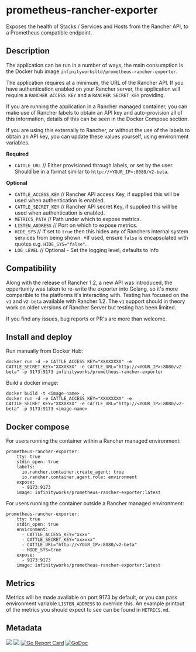 # prometheus-rancher-exporter

Exposes the health of Stacks / Services and Hosts from the Rancher API, to a Prometheus compatible endpoint.


## Description

The application can be run in a number of ways, the main consumption is the Docker hub image `infinityworksltd/prometheus-rancher-exporter`. 

The application requires at a minimum, the URL of the Rancher API. If you have authentication enabled on your Rancher server, the application will require a `RANCHER_ACCESS_KEY` and a `RANCHER_SECRET_KEY` providing.

If you are running the application in a Rancher managed container, you can make use of Rancher labels  to obtain an API key and auto-provision all of this information, details of this can be seen in the Docker Compose section.

If you are using this externally to Rancher, or without the use of the labels to obtain an API key, you can update these values yourself, using environment variables.

**Required**
* `CATTLE_URL` // Either provisioned through labels, or set by the user. Should be in a format similar to `http://<YOUR_IP>:8080/v2-beta`.

**Optional**
* `CATTLE_ACCESS_KEY`   // Rancher API access Key, if supplied this will be used when authentication is enabled.
* `CATTLE_SECRET_KEY`   // Rancher API secret Key, if supplied this will be used when authentication is enabled.
* `METRICS_PATH`        // Path under which to expose metrics.
* `LISTEN_ADDRESS`      // Port on which to expose metrics.
* `HIDE_SYS`            // If set to `true` then this hides any of Ranchers internal system services from being shown. *If used, ensure `false` is encapsulated with quotes e.g. `HIDE_SYS="false"`.
*	`LOG_LEVEL`           // Optional - Set the logging level, defaults to Info

## Compatibility

Along with the release of Rancher 1.2, a new API was introduced, the oppertunity was taken to re-write the exporter into Golang, so it's more comparible to the platforms it's interacting with. 
Testing has focused on the `v1` and `v2-beta` available with Rancher 1.2.  The `v1` support should in theory work on older versions of Rancher Server but testing has been limited.

If you find any issues, bug reports or PR's are more than welcome.

## Install and deploy

Run manually from Docker Hub:
```
docker run -d -e CATTLE_ACCESS_KEY="XXXXXXXX" -e CATTLE_SECRET_KEY="XXXXXXX" -e CATTLE_URL="http://<YOUR_IP>:8080/v2-beta" -p 9173:9173 infinityworks/prometheus-rancher-exporter
```

Build a docker image:
```
docker build -t <image-name> .
docker run -d -e CATTLE_ACCESS_KEY="XXXXXXXX" -e CATTLE_SECRET_KEY="XXXXXXX" -e CATTLE_URL="http://<YOUR_IP>:8080/v2-beta" -p 9173:9173 <image-name>
```

## Docker compose

For users running the container within a Rancher managed environment:
```
prometheus-rancher-exporter:
    tty: true
    stdin_open: true
    labels:
      io.rancher.container.create_agent: true
      io.rancher.container.agent.role: environment
    expose:
      - 9173:9173
    image: infinityworks/prometheus-rancher-exporter:latest
```

For users running the container outside a Rancher managed environment:
```
prometheus-rancher-exporter:
    tty: true
    stdin_open: true
    environment:
      - CATTLE_ACCESS_KEY="xxxx"
      - CATTLE_SECRET_KEY="xxxxxx"
      - CATTLE_URL="http://<YOUR_IP>:8080/v2-beta"
      - HIDE_SYS=true
    expose:
      - 9173:9173
    image: infinityworks/prometheus-rancher-exporter:latest
```


## Metrics

Metrics will be made available on port 9173 by default, or you can pass environment variable ```LISTEN_ADDRESS``` to override this.
An example printout of the metrics you should expect to see can be found in `METRICS.md`.


## Metadata
[![](https://images.microbadger.com/badges/version/infinityworks/prometheus-rancher-exporter.svg)](http://microbadger.com/images/infinityworks/prometheus-rancher-exporter "Get your own version badge on microbadger.com") [![](https://images.microbadger.com/badges/image/infinityworks/prometheus-rancher-exporter.svg)](http://microbadger.com/images/infinityworks/prometheus-rancher-exporter "Get your own image badge on microbadger.com")
[![Go Report Card](https://goreportcard.com/badge/github.com/infinityworks/prometheus-rancher-exporter)](https://goreportcard.com/report/github.com/infinityworks/prometheus-rancher-exporter)
[![GoDoc](https://godoc.org/github.com/infinityworks/prometheus-rancher-exporter?status.svg)](https://godoc.org/github.com/infinityworks/prometheus-rancher-exporter)
